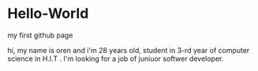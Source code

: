# Hello-World
my first github page

hi, my name is oren and i'm 28 years old, student in 3-rd year of computer science in H.I.T .
I'm looking for a job of juniuor softwer developer.
